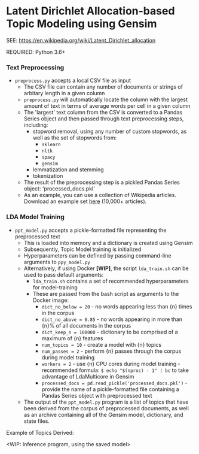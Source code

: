 # Latent Dirichlet Allocation-based Topic Modeling using Gensim

SEE: https://en.wikipedia.org/wiki/Latent_Dirichlet_allocation

REQUIRED: Python 3.6+

### Text Preprocessing

- `preprocess.py` accepts a local CSV file as input
  - The CSV file can contain any number of documents or strings of arbitary length in a given column
  - `preprocess.py` will automatically locate the column with the largest amount of text in terms of average words per cell in a given column
  - The 'largest' text column from the CSV is converted to a Pandas Series object and then passed through text preprocessing steps, including:
    - stopword removal, using any number of custom stopwords, as well as the set of stopwords from:
      - `sklearn`
      - `nltk`
      - `spacy`
      - `gensim`
    - lemmatization and stemming
    - tokenization
  - The result of the preprocessing step is a pickled Pandas Series object: 'processed_docs.pkl'
  - As an example, you can use a collection of Wikipedia articles. Download an example set [here](https://www.dropbox.com/s/45s8t1y0ixxe4zh/wiki_df.csv?dl=0) (10,000+ articles).
  
### LDA Model Training
  
- `ppt_model.py` accepts a pickle-formatted file representing the preprocessed text
  - This is loaded into memory and a dictionary is created using Gensim
  - Subsequently, Topic Model training is initialized
  - Hyperparameters can be defined by passing command-line arguments to `ppy_model.py`
  - Alternatively, if using Docker **[WIP]**, the script `lda_train.sh` can be used to pass default arguments:
    - `lda_train.sh` contains a set of recommended hyperparameters for model-training
    - These are passed from the bash script as arguments to the Docker image:
      - `dict_no_below = 20` - no words appearing less than {n} times in the corpus
      - `dict_no_above = 0.85` - no words appearing in more than {n}% of all documents in the corpus
      - `dict_keep_n = 100000` - dictionary to be comprised of a maximum of {n} features
      - `num_topics = 10` - create a model with {n} topics
      - `num_passes = 2` - perform {n} passes through the corpus during model training
      - `workers = 2` - use {n} CPU cores during model training - recommended formula: `$ echo "$(nproc) - 1" | bc` to take advantage of LdaMulticore in Gensim
      - `processed_docs = pd.read_pickle('processed_docs.pkl')` - provide the name of a pickle-formatted file containing a Pandas Series object with preprocessed text
   - The output of the `ppt_model.py` program is a list of topics that have been derived from the corpus of preprocessed documents, as well as an archive containing all of the Gensim model, dictionary, and state files.
   
Example of Topics Derived:

<WIP>
  
<WIP: Inference program, using the saved model>
